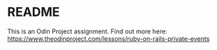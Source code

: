# README

This is an Odin Project assignment. Find out more here: https://www.theodinproject.com/lessons/ruby-on-rails-private-events
